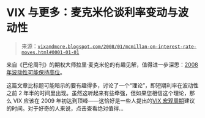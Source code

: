 <!--yml

分类：未分类

日期：2024-05-18 18:48:49

-->

# VIX 与更多：麦克米伦谈利率变动与波动性

> 来源：[`vixandmore.blogspot.com/2008/01/mcmillan-on-interest-rate-moves.html#0001-01-01`](http://vixandmore.blogspot.com/2008/01/mcmillan-on-interest-rate-moves.html#0001-01-01)

来自《巴伦周刊》的期权大师拉里·麦克米伦的有趣见解，值得进一步深思：[2008 年波动性可能保持高位](http://online.barrons.com/article/SB119915343827260141.html?mod=googlenews_barrons)。

这篇文章比标题可能暗示的要有趣得多，讨论了一个“理论”，即短期利率在波动性之前 2 年半的时间里出现。虽然这听起来有些牵强，但如果您相信这个理论，那么 VIX 应该在 2009 年初达到顶峰——这恰好是一些人提出的[VIX 宏观周期](http://vixandmore.blogspot.com/search/label/VIX%20macro%20cycles)建议的时间。对于好奇的人来说，点击查看绝对值得...
